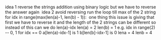idea 1
reverse the strings
addition using binary logic but we have to reverse the answer again
​
idea 2
avoid reversing
run the loop till max of the 2 string
for idx in range(max(len(a)-1, len(b) - 1)):
​
one thing this issue is giving that first we have to reverse it and the length of the 2 strings can be different
so instead of this can we do len(a)-idx
len(a) = 2
len(b) = 1
e.g. idx in range(2) -- 0, 1
for idx == 0
a[len(a)-idx-1] is 1
b[len(b]-idx-1] is 0
lena = 4
lenb = 4